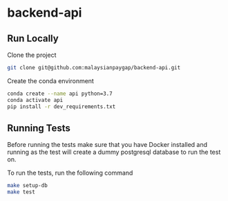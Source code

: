 # backend-api

## Run Locally

Clone the project

```bash
git clone git@github.com:malaysianpaygap/backend-api.git
```

Create the conda environment

```bash
conda create --name api python=3.7
conda activate api
pip install -r dev_requirements.txt
```

## Running Tests

Before running the tests make sure that you have Docker installed and running as the
test will create a dummy postgresql database to run the test on.

To run the tests, run the following command

```bash
make setup-db
make test
```
